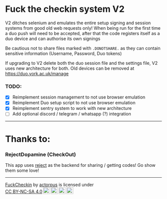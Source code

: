 # Fuck the checkin system V2

V2 ditches selenium and emulates the entire setup signing and session systems from good old web requests only!
When being run for the first time a duo push will need to be accepted, 
after that the code registers itself as a duo device and can authorise its own signings

Be cautious not to share files marked with `.DONOTSHARE.` as they can contain sensitive information
(Username, Password, Duo tokens)

If upgrading to V2 delete both the duo session file and the settings file, V2 uses new architecture for both.
Old devices can be removed at https://duo.york.ac.uk/manage

### TODO:
- [x] Reimplement session management to not use browser emulation
- [x] Reimplement Duo setup script to not use browser emulation
- [x] Reimplement sentry system to work with new architecture
- [ ] Add optional discord / telegram / whatsapp (?) integration 

-----------------

# Thanks to:

### RejectDopamine (CheckOut)
This app uses [reject](https://rejectdopamine.com/) as the backend for sharing / getting codes!
Go show them some love!

-----------------
<p xmlns:cc="http://creativecommons.org/ns#" xmlns:dct="http://purl.org/dc/terms/"><a property="dct:title" rel="cc:attributionURL" href="https://github.com/actorpus/FuckCheckin">FuckCheckin</a> by <a rel="cc:attributionURL dct:creator" property="cc:attributionName" href="https://github.com/actorpus/">actorpus</a> is licensed under <a href="http://creativecommons.org/licenses/by-nc-sa/4.0/?ref=chooser-v1" target="_blank" rel="license noopener noreferrer" style="display:inline-block;">CC BY-NC-SA 4.0<img style="height:22px!important;margin-left:3px;vertical-align:text-bottom;" src="https://mirrors.creativecommons.org/presskit/icons/cc.svg?ref=chooser-v1"><img style="height:22px!important;margin-left:3px;vertical-align:text-bottom;" src="https://mirrors.creativecommons.org/presskit/icons/by.svg?ref=chooser-v1"><img style="height:22px!important;margin-left:3px;vertical-align:text-bottom;" src="https://mirrors.creativecommons.org/presskit/icons/nc.svg?ref=chooser-v1"><img style="height:22px!important;margin-left:3px;vertical-align:text-bottom;" src="https://mirrors.creativecommons.org/presskit/icons/sa.svg?ref=chooser-v1"></a></p> 
